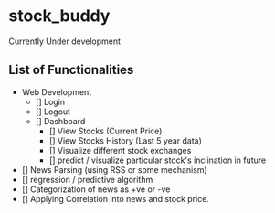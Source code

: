 # stock_buddy
Currently Under development

## List of Functionalities
- Web Development
  - [] Login 
  - [] Logout
  - [] Dashboard
    - [] View Stocks (Current Price)
    - [] View Stocks History (Last 5 year data)
    - [] Visualize different stock exchanges
    - [] predict / visualize particular stock's inclination in future
- [] News Parsing (using RSS or some mechanism)
- [] regression / predictive algorithm
- [] Categorization of news as +ve or -ve
- [] Applying Correlation into news and stock price.
